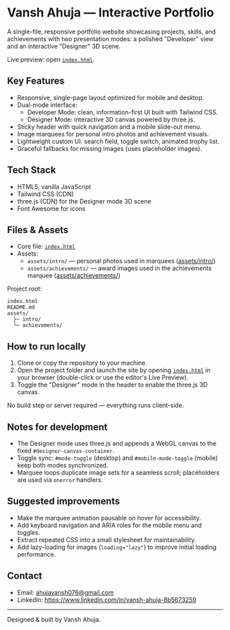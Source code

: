 # Vansh Ahuja — Interactive Portfolio

A single-file, responsive portfolio website showcasing projects, skills, and achievements with two presentation modes: a polished "Developer" view and an interactive "Designer" 3D scene.

Live preview: open [`index.html`](index.html).

## Key Features

- Responsive, single-page layout optimized for mobile and desktop.
- Dual-mode interface:
  - Developer Mode: clean, information-first UI built with Tailwind CSS.
  - Designer Mode: interactive 3D canvas powered by three.js.
- Sticky header with quick navigation and a mobile slide-out menu.
- Image marquees for personal intro photos and achievement visuals.
- Lightweight custom UI: search field, toggle switch, animated trophy list.
- Graceful fallbacks for missing images (uses placeholder images).

## Tech Stack

- HTML5, vanilla JavaScript
- Tailwind CSS (CDN)
- three.js (CDN) for the Designer mode 3D scene
- Font Awesome for icons

## Files & Assets

- Core file: [`index.html`](index.html)
- Assets:
  - `assets/intro/` — personal photos used in marquees ([assets/intro/](assets/intro/))
  - `assets/achievements/` — award images used in the achievements marquee ([assets/achievements/](assets/achievements/))

Project root:
```
index.html
README.md
assets/
  ├─ intro/
  └─ achievements/
```

## How to run locally

1. Clone or copy the repository to your machine.
2. Open the project folder and launch the site by opening [`index.html`](index.html) in your browser (double-click or use the editor's Live Preview).
3. Toggle the "Designer" mode in the header to enable the three.js 3D canvas.

No build step or server required — everything runs client-side.

## Notes for development

- The Designer mode uses three.js and appends a WebGL canvas to the fixed `#designer-canvas-container`.
- Toggle sync: `#mode-toggle` (desktop) and `#mobile-mode-toggle` (mobile) keep both modes synchronized.
- Marquee loops duplicate image sets for a seamless scroll; placeholders are used via `onerror` handlers.

## Suggested improvements

- Make the marquee animation pausable on hover for accessibility.
- Add keyboard navigation and ARIA roles for the mobile menu and toggles.
- Extract repeated CSS into a small stylesheet for maintainability.
- Add lazy-loading for images (`loading="lazy"`) to improve initial loading performance.

## Contact

- Email: ahujavansh076@gmail.com
- LinkedIn: https://www.linkedin.com/in/vansh-ahuja-8b5673259

---

Designed & built by Vansh Ahuja.
